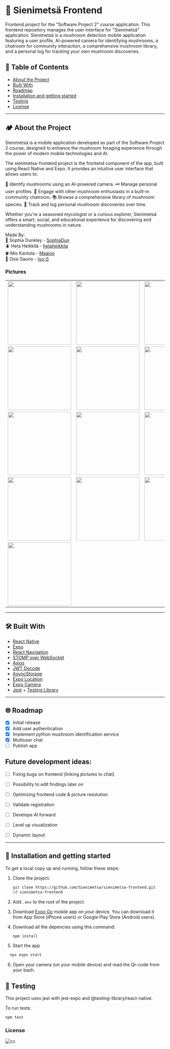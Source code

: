 # 🍄 Sienimetsä Frontend

Frontend project for the "Software Project 2" course application. This frontend repository manages the user interface for "Sienimetsä" application.
Sienimetsä is a mushroom detection mobile application featuring a user profile, AI-powered camera for identifying mushrooms, a chatroom for community interaction, a comprehensive mushroom library, and a personal log for tracking your own mushroom discoveries.

## 🍃 Table of Contents

- [About the Project](#about-the-project)
- [Built With](#built-with)
- [Roadmap](#roadmap)
- [Installation and getting started](#installation-and-getting-started)
- [Testing](#testing)
- [License](#license)

---

## 🏕 About the Project

Sienimetsä is a mobile application developed as part of the Software Project 2 course, designed to enhance the mushroom foraging experience through the power of modern mobile technologies and AI.

The sienimetsa-frontend project is the frontend component of the app, built using React Native and Expo. It provides an intuitive user interface that allows users to:

🍄 Identify mushrooms using an AI-powered camera.
🗝 Manage personal user profiles.
💬 Engage with other mushroom enthusiasts in a built-in community chatroom.
📚 Browse a comprehensive library of mushroom species.
🪺 Track and log personal mushroom discoveries over time.

Whether you're a seasoned mycologist or a curious explorer, Sienimetsä offers a smart, social, and educational experience for discovering and understanding mushrooms in nature.

Made By:  
🌱 Sophia Dunkley  - [SophiaDun](https://github.com/SophiaDun)  
🪲 Heta Heikkilä - [hetaheikkila](https://github.com/hetaheikkila)  
🍀 Mio Kantola - [Maajoo](https://github.com/Maajoo)  
🌿 Ossi Saurio - [Iso-S](https://github.com/Iso-S)  
  
### Pictures
<table>
  <tr>
    <td><img src="https://github.com/user-attachments/assets/04a25fa2-fbc3-441e-918f-b375197da94b" width="200"/></td>
    <td><img src="https://github.com/user-attachments/assets/25f596c9-0191-47ee-91c3-2bb1eb85962c" width="200"/></td>
    <td><img src="https://github.com/user-attachments/assets/322ced03-f7fa-4d50-993b-7b8aaa616626" width="200"/></td>
  </tr>
  <tr>
    <td><img src="https://github.com/user-attachments/assets/8a0e4110-2973-40cf-acd0-ede9b1f28173" width="200"/></td>
    <td><img src="https://github.com/user-attachments/assets/3eb4733e-bfe4-4f63-a655-87442907c394" width="200"/></td>
    <td><img src="https://github.com/user-attachments/assets/a65f8c4e-e900-46ae-b1b7-5e4365ab22b2" width="200"/></td>
  </tr>
  <tr>
    <td><img src="https://github.com/user-attachments/assets/65388c91-ff49-4201-8bbc-d347aed22264" width="200"/></td>
    <td><img src="https://github.com/user-attachments/assets/f07e3485-26e6-4df8-8ca4-9dc1cf73938c" width="200"/></td>
    <td><img src="https://github.com/user-attachments/assets/ae3cf053-b4bc-4066-a76d-c477e32cc051" width="200"/></td>
  </tr>
  <tr>
    <td><img src="https://github.com/user-attachments/assets/08f6ba12-8cd8-4fa3-a4f0-68b5669943f5" width="200"/></td>
    <td><img src="https://github.com/user-attachments/assets/f09d4d10-7742-4369-b999-fd87aa86cee7" width="200"/></td>
    <td><img src="https://github.com/user-attachments/assets/a5cf3524-6399-46c6-941f-a53c2e3af48c" width="200"/></td>
  </tr>
  <tr>
    <td><img src="https://github.com/user-attachments/assets/724c19a9-822c-46ac-9425-4920a31dad8c" width="200"/></td>
  </tr>
</table>


---

## 🛠️ Built With

- [React Native](https://reactnative.dev/)
- [Expo](https://expo.dev/)
- [React Navigation](https://reactnavigation.org/)
- [STOMP over WebSocket](https://stomp-js.github.io/)
- [Axios](https://axios-http.com/)
- [JWT Decode](https://github.com/auth0/jwt-decode)
- [AsyncStorage](https://github.com/react-native-async-storage/async-storage)
- [Expo Location](https://docs.expo.dev/versions/latest/sdk/location/)
- [Expo Camera](https://docs.expo.dev/versions/latest/sdk/camera/)
- [Jest](https://jestjs.io/) + [Testing Library](https://callstack.github.io/react-native-testing-library/)

---

## 🌐 Roadmap

- [x] Initial release
- [x] Add user authentication
- [x] Implement python mushroom identification service
- [x] Multiuser chat
- [ ] Publish app
## Future development ideas:
- [ ] Fixing bugs on frontend (linking pictures to chat)
- [ ] Possibility to edit findings later on
- [ ] Optimizing frontend code & picture resolution
- [ ] Validate registration
- [ ] Develope AI forward
- [ ] Level up visualization
- [ ] Dynamic layout
 

---

## 🌱 Installation and getting started

To get a local copy up and running, follow these steps:

1. Clone the project:
   ```bash
   git clone https://github.com/Sienimetsa/sienimetsa-frontend.git
   cd sienimetsa-frontend
   ```
2. Add `.env` to the root of the project.
3. Download [Expo Go](https://expo.dev/go) mobile app on your device. You can download it from App Store (iPhone users) or Google Play Store (Android users).
   
4. Download all the depencies using this command:
   ```bash
   npm install
   ```
   
5. Start the app
```bash
  npx expo start
  ```
6. Open your camera (on your mobile device) and read the Qr-code from your bash.

## 🧩 Testing
This project uses jest with jest-expo and @testing-library/react-native.

To run tests:
```bash
npm test
  ```
   
### License
![cc](https://github.com/user-attachments/assets/aefc75b4-4252-451f-a134-b540c90a5fd5)

